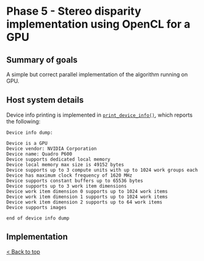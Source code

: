 # Phase 5 - Stereo disparity implementation using OpenCL for a GPU

## Summary of goals
A simple but correct parallel implementation of the algorithm running on GPU.

## Host system details
Device info printing is implemented in [`print_device_info()`](../src/device_support.c), which reports the following:
```console
Device info dump:

Device is a GPU
Device vendor: NVIDIA Corporation
Device name: Quadro P600
Device supports dedicated local memory
Device local memory max size is 49152 bytes
Device supports up to 3 compute units with up to 1024 work groups each
Device has maximum clock frequency of 1620 MHz
Device supports constant buffers up to 65536 bytes
Device supports up to 3 work item dimensions
Device work item dimension 0 supports up to 1024 work items
Device work item dimension 1 supports up to 1024 work items
Device work item dimension 2 supports up to 64 work items
Device supports images

end of device info dump
```

## Implementation

[< Back to top](../README.md)
